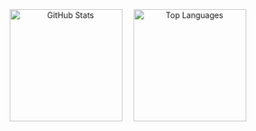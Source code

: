 <div align="center" style="display: flex; justify-content: center; gap: 20px; flex-wrap: wrap;">
  <img src="https://github-readme-stats.vercel.app/api?username=OuterCyrex&show_icons=true&theme=vue" alt="GitHub Stats" height="200"/>
  <img src="https://github-readme-stats.vercel.app/api/top-langs/?username=OuterCyrex&layout=compact&theme=vue&cache_seconds=60" alt="Top Languages" height="200"/>
</div>





